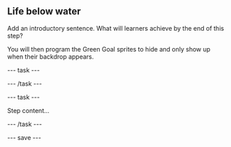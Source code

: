## Life below water

Add an introductory sentence. What will learners achieve by the end of this step?

You will then program the Green Goal sprites to hide and only show up when their backdrop appears.

--- task ---


--- /task ---

--- task ---

Step content...

--- /task ---

--- save ---
